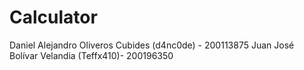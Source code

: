# Calculator
Daniel Alejandro Oliveros Cubides (d4nc0de) - 200113875
Juan José Bolívar Velandia (Teffx410)- 200196350
